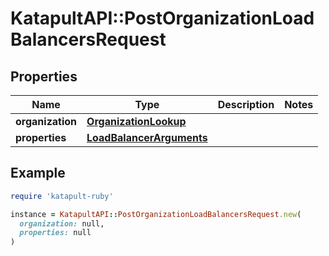 # KatapultAPI::PostOrganizationLoadBalancersRequest

## Properties

| Name | Type | Description | Notes |
| ---- | ---- | ----------- | ----- |
| **organization** | [**OrganizationLookup**](OrganizationLookup.md) |  |  |
| **properties** | [**LoadBalancerArguments**](LoadBalancerArguments.md) |  |  |

## Example

```ruby
require 'katapult-ruby'

instance = KatapultAPI::PostOrganizationLoadBalancersRequest.new(
  organization: null,
  properties: null
)
```

